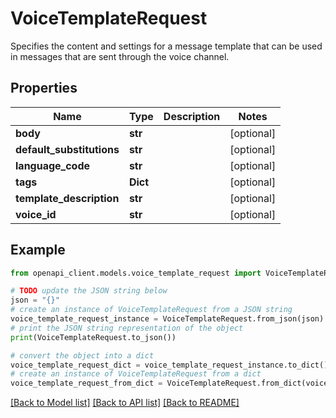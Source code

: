# VoiceTemplateRequest

Specifies the content and settings for a message template that can be used in messages that are sent through the voice channel.

## Properties

Name | Type | Description | Notes
------------ | ------------- | ------------- | -------------
**body** | **str** |  | [optional] 
**default_substitutions** | **str** |  | [optional] 
**language_code** | **str** |  | [optional] 
**tags** | **Dict** |  | [optional] 
**template_description** | **str** |  | [optional] 
**voice_id** | **str** |  | [optional] 

## Example

```python
from openapi_client.models.voice_template_request import VoiceTemplateRequest

# TODO update the JSON string below
json = "{}"
# create an instance of VoiceTemplateRequest from a JSON string
voice_template_request_instance = VoiceTemplateRequest.from_json(json)
# print the JSON string representation of the object
print(VoiceTemplateRequest.to_json())

# convert the object into a dict
voice_template_request_dict = voice_template_request_instance.to_dict()
# create an instance of VoiceTemplateRequest from a dict
voice_template_request_from_dict = VoiceTemplateRequest.from_dict(voice_template_request_dict)
```
[[Back to Model list]](../README.md#documentation-for-models) [[Back to API list]](../README.md#documentation-for-api-endpoints) [[Back to README]](../README.md)


